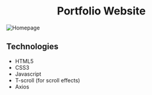 <h1 align="center">Portfolio Website</h1>

![Homepage](https://imgur.com/JXWrG1V)


## Technologies
<ul>
  <li>HTML5</li>
  <li>CSS3</li>
  <li>Javascript</li>
  <li>T-scroll (for scroll effects)</li>
  <li>Axios</li>
</ul>
